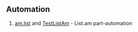 ## Automation
1. [am.list](main/java/am/list) and [TestListAm](test/java/TestListAm) - List.am part-automation 
